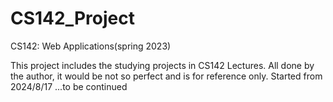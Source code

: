 # CS142_Project
CS142: Web Applications(spring 2023)

This project includes the studying projects in CS142 Lectures.
All done by the author, it would be not so perfect and is for reference only.
Started from 2024/8/17 ...to be continued
